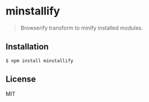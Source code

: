 # minstallify

> Browserify transform to minify installed modules.

## Installation

    $ npm install minstallify
    
## License

MIT
